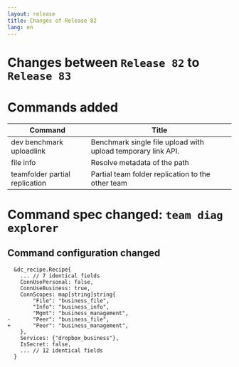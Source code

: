 ```yaml
---
layout: release
title: Changes of Release 82
lang: en
---
```


# Changes between `Release 82` to `Release 83`

# Commands added


| Command                        | Title                                                        |
|--------------------------------|--------------------------------------------------------------|
| dev benchmark uploadlink       | Benchmark single file upload with upload temporary link API. |
| file info                      | Resolve metadata of the path                                 |
| teamfolder partial replication | Partial team folder replication to the other team            |



# Command spec changed: `team diag explorer`



## Command configuration changed


```
  &dc_recipe.Recipe{
  	... // 7 identical fields
  	ConnUsePersonal: false,
  	ConnUseBusiness: true,
  	ConnScopes: map[string]string{
  		"File": "business_file",
  		"Info": "business_info",
  		"Mgmt": "business_management",
- 		"Peer": "business_file",
+ 		"Peer": "business_management",
  	},
  	Services: {"dropbox_business"},
  	IsSecret: false,
  	... // 12 identical fields
  }
```
